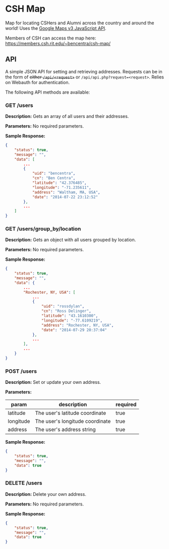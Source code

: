 CSH Map
=======

Map for locating CSHers and Alumni across the country and around the world! Uses the [Google Maps v3 JavaScript API](https://developers.google.com/maps/documentation/javascript/).

Members of CSH can access the map here: https://members.csh.rit.edu/~bencentra/csh-map/

API
---

A simple JSON API for setting and retrieving addresses. Requests can be in the form of ~~either `/api/<request>`~~ or `/api/api.php?request=<request>`. Relies on Webauth for authentication.

The following API methods are available:

### GET /users

__Description:__ Gets an array of all users and their addresses.

__Parameters:__ No required parameters.

__Sample Response:__

```json
{
    "status": true,
    "message": "",
    "data": [
        ...
        {
            "uid": "bencentra",
            "cn": "Ben Centra",
            "latitude": "42.376485",
            "longitude": "-71.235611",
            "address": "Waltham, MA, USA",
            "date": "2014-07-22 23:12:52"
        },
        ...
    ]
}
```

### GET /users/group_by/location

__Description:__ Gets an object with all users grouped by location.

__Parameters:__ No required parameters.

__Sample Response:__

```json
{
    "status": true,
    "message": "",
    "data": {
        ...
        "Rochester, NY, USA": [
            ...
            {
                "uid": "rossdylan",
                "cn": "Ross Delinger",
                "latitude": "43.1610300",
                "longitude": "-77.6109219",
                "address": "Rochester, NY, USA",
                "date": "2014-07-29 20:37:04"
            },
            ...
        ],
        ...
    }
}
```

### POST /users

__Description:__ Set or update your own address.

__Parameters:__ 

param|description|required
---|---|---
latitude|The user's latitude coordinate|true
longitude|The user's longitude coordinate|true
address|The user's address string|true

__Sample Response:__

```json
{
    "status": true,
    "message": "",
    "data": true
}
```

### DELETE /users

__Description:__ Delete your own address.

__Parameters:__ No required parameters.

__Sample Response:__

```json
{
    "status": true,
    "message": "",
    "data": true
}
```

